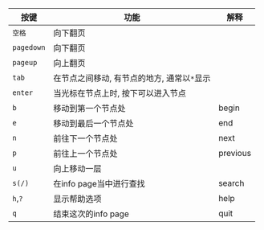 | 按键       | 功能                                        | 解释     |
| ---------- | ------------------------------------------- | -------- |
| `空格`     | 向下翻页                                    |          |
| `pagedown` | 向下翻页                                    |          |
| `pageup`   | 向上翻页                                    |          |
| `tab`      | 在节点之间移动, 有节点的地方, 通常以`*`显示 |          |
| `enter`    | 当光标在节点上时, 按下可以进入节点          |          |
| `b`        | 移动到第一个节点处                          | begin    |
| `e`        | 移动到最后一个节点处                        | end      |
| `n`        | 前往下一个节点处                            | next     |
| `p`        | 前往上一个节点处                            | previous |
| `u`        | 向上移动一层                                |          |
| `s(/)`     | 在info page当中进行查找                     | search   |
| `h`,`?`    | 显示帮助选项                                | help     |
| `q`        | 结束这次的info page                         | quit     |


